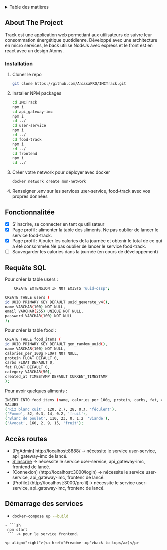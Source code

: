 <a id="readme-top"></a>

<!-- TABLE OF CONTENTS -->
<details>
  <summary>Table des matières</summary>
  <ol>
    <li>
      <a href="#about-the-project">A propos du projet</a>
       <li><a href="#installation">Installation</a></li>
    </li>
    <li>
      <ul>
        <li><a href="#fonctionnalitée">Fonctionnalitée</a></li>
        <li><a href="#Requête-SQL">Requête SQL</a></li>
        <li><a href="#accès-routes">Accès routes</a></li>
        <li><a href="#Démarrage-des-services">Démarrage des services</a></li>
      </ul>
    </li>
  </ol>
</details>

<!-- ABOUT THE PROJECT -->

## About The Project

Track est une application web permettant aux utilisateurs de suivre leur consommation énergétique quotidienne. Développé avec une architecture en micro services, le back utilise NodeJs avec express et le front est en react avec un design Atoms.

### Installation

1. Cloner le repo
   ```sh
   git clone https://github.com/AnissaPRO/IMCTrack.git
   ```
2. Installer NPM packages
   ```sh
   cd IMCTrack
   npm i
   cd api_gateway-imc
   npm i
   cd ../
   cd user-service
   npm i
   cd ../
   cd food-track
   npm i
   cd ../
   cd frontend
   npm i
   cd ../
   ```
3. Créer votre network pour déployer avec docker
   ```sh
   docker network create mon-network
   ```
4. Renseigner .env sur les services user-service, food-track avec vos propres données

<!-- Fonctionnalitée -->

## Fonctionnalitée

- [x] S'inscrire, se connecter en tant qu'utilisateur
- [x] Page profil : alimenter la table des aliments. Ne pas oublier de lancer le service food-track.
- [x] Page profil : Ajouter les calories de la journée et obtenir le total de ce qui a été consommée.Ne pas oublier de lancer le service food-track.
- [ ] Sauvegarder les calories dans la journée (en cours de développement)

<!-- Requête SQL -->

## Requête SQL

Pour créer la table users :

```sh
    CREATE EXTENSION IF NOT EXISTS "uuid-ossp";

CREATE TABLE users (
id UUID PRIMARY KEY DEFAULT uuid_generate_v4(),
name VARCHAR(100) NOT NULL,
email VARCHAR(255) UNIQUE NOT NULL,
password VARCHAR(100) NOT NULL
);
```

Pour créer la table food :

```sh
CREATE TABLE food_items (
id UUID PRIMARY KEY DEFAULT gen_random_uuid(),
name VARCHAR(100) NOT NULL,
calories_per_100g FLOAT NOT NULL,
protein FLOAT DEFAULT 0,
carbs FLOAT DEFAULT 0,
fat FLOAT DEFAULT 0,
category VARCHAR(50),
created_at TIMESTAMP DEFAULT CURRENT_TIMESTAMP
);
```

Pour avoir quelques aliments :

```sh
INSERT INTO food_items (name, calories_per_100g, protein, carbs, fat, category)
VALUES
('Riz blanc cuit', 120, 2.7, 28, 0.3, 'féculent'),
('Pomme', 52, 0.3, 14, 0.2, 'fruit'),
('Blanc de poulet', 110, 23, 0, 1.2, 'viande'),
('Avocat', 160, 2, 9, 15, 'fruit');
```

<!-- Accès route -->

## Accès routes

- [PgAdmin] http://localhost:8888/ -> nécessite le service user-service, api_gateway-imc de lancé.
- [S'inscrire](http://localhost:3000/register) -> nécessite le service user-service, api_gateway-imc, frontend de lancé.
- [Connexion] (http://localhost:3000/login) -> nécessite le service user-service, api_gateway-imc, frontend de lancé.
- [Profile] (http://localhost:3000/profil)-> nécessite le service user-service, api_gateway-imc, frontend de lancé.

<!-- Démarrage des services -->

## Démarrage des services

- ```sh
  docker-compose up --build
  ```

````-> pour les services user-service, api_gateway-imc, food-track.
- ```sh
 npm start
 ``` -> pour le service frontend.

<p align="right">(<a href="#readme-top">back to top</a>)</p>
````
